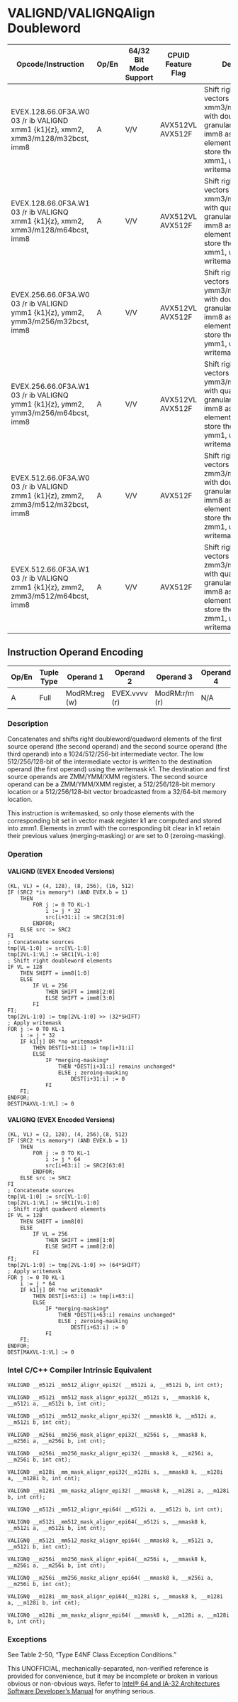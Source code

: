 # VALIGND/VALIGNQ**Align Doubleword**

| Opcode/Instruction                                                               | Op/En | 64/32 Bit Mode Support | CPUID Feature Flag | Description                                                                                                                                                                           |
| -------------------------------------------------------------------------------- | ----- | ---------------------- | ------------------ | ------------------------------------------------------------------------------------------------------------------------------------------------------------------------------------- |
| EVEX.128.66.0F3A.W0 03 /r ib VALIGND xmm1 {k1}{z}, xmm2, xmm3/m128/m32bcst, imm8 | A     | V/V                    | AVX512VL AVX512F   | Shift right and merge vectors xmm2 and xmm3/m128/m32bcst with double-word granularity using imm8 as number of elements to shift, and store the final result in xmm1, under writemask. |
| EVEX.128.66.0F3A.W1 03 /r ib VALIGNQ xmm1 {k1}{z}, xmm2, xmm3/m128/m64bcst, imm8 | A     | V/V                    | AVX512VL AVX512F   | Shift right and merge vectors xmm2 and xmm3/m128/m64bcst with quad-word granularity using imm8 as number of elements to shift, and store the final result in xmm1, under writemask.   |
| EVEX.256.66.0F3A.W0 03 /r ib VALIGND ymm1 {k1}{z}, ymm2, ymm3/m256/m32bcst, imm8 | A     | V/V                    | AVX512VL AVX512F   | Shift right and merge vectors ymm2 and ymm3/m256/m32bcst with double-word granularity using imm8 as number of elements to shift, and store the final result in ymm1, under writemask. |
| EVEX.256.66.0F3A.W1 03 /r ib VALIGNQ ymm1 {k1}{z}, ymm2, ymm3/m256/m64bcst, imm8 | A     | V/V                    | AVX512VL AVX512F   | Shift right and merge vectors ymm2 and ymm3/m256/m64bcst with quad-word granularity using imm8 as number of elements to shift, and store the final result in ymm1, under writemask.   |
| EVEX.512.66.0F3A.W0 03 /r ib VALIGND zmm1 {k1}{z}, zmm2, zmm3/m512/m32bcst, imm8 | A     | V/V                    | AVX512F            | Shift right and merge vectors zmm2 and zmm3/m512/m32bcst with double-word granularity using imm8 as number of elements to shift, and store the final result in zmm1, under writemask. |
| EVEX.512.66.0F3A.W1 03 /r ib VALIGNQ zmm1 {k1}{z}, zmm2, zmm3/m512/m64bcst, imm8 | A     | V/V                    | AVX512F            | Shift right and merge vectors zmm2 and zmm3/m512/m64bcst with quad-word granularity using imm8 as number of elements to shift, and store the final result in zmm1, under writemask.   |

## Instruction Operand Encoding

| Op/En | Tuple Type | Operand 1     | Operand 2     | Operand 3     | Operand 4 |
| ----- | ---------- | ------------- | ------------- | ------------- | --------- |
| A     | Full       | ModRM:reg (w) | EVEX.vvvv (r) | ModRM:r/m (r) | N/A       |

### Description

Concatenates and shifts right doubleword/quadword elements of the first source operand (the second operand) and the second source operand (the third operand) into a 1024/512/256-bit intermediate vector. The low 512/256/128-bit of the intermediate vector is written to the destination operand (the first operand) using the writemask k1. The destination and first source operands are ZMM/YMM/XMM registers. The second source operand can be a ZMM/YMM/XMM register, a 512/256/128-bit memory location or a 512/256/128-bit vector broadcasted from a 32/64-bit memory location.

This instruction is writemasked, so only those elements with the corresponding bit set in vector mask register k1 are computed and stored into zmm1. Elements in zmm1 with the corresponding bit clear in k1 retain their previous values (merging-masking) or are set to 0 (zeroing-masking).

### Operation

#### VALIGND (EVEX Encoded Versions)

```
(KL, VL) = (4, 128), (8, 256), (16, 512)
IF (SRC2 *is memory*) (AND EVEX.b = 1)
    THEN
        FOR j := 0 TO KL-1
            i := j * 32
            src[i+31:i] := SRC2[31:0]
        ENDFOR;
    ELSE src := SRC2
FI
; Concatenate sources
tmp[VL-1:0] := src[VL-1:0]
tmp[2VL-1:VL] := SRC1[VL-1:0]
; Shift right doubleword elements
IF VL = 128
    THEN SHIFT = imm8[1:0]
    ELSE
        IF VL = 256
            THEN SHIFT = imm8[2:0]
            ELSE SHIFT = imm8[3:0]
        FI
FI;
tmp[2VL-1:0] := tmp[2VL-1:0] >> (32*SHIFT)
; Apply writemask
FOR j := 0 TO KL-1
    i := j * 32
    IF k1[j] OR *no writemask*
        THEN DEST[i+31:i] := tmp[i+31:i]
        ELSE
            IF *merging-masking*
                THEN *DEST[i+31:i] remains unchanged*
                ELSE ; zeroing-masking
                    DEST[i+31:i] := 0
            FI
    FI;
ENDFOR;
DEST[MAXVL-1:VL] := 0

```

#### VALIGNQ (EVEX Encoded Versions)

```
(KL, VL) = (2, 128), (4, 256),(8, 512)
IF (SRC2 *is memory*) (AND EVEX.b = 1)
    THEN
        FOR j := 0 TO KL-1
            i := j * 64
            src[i+63:i] := SRC2[63:0]
        ENDFOR;
    ELSE src := SRC2
FI
; Concatenate sources
tmp[VL-1:0] := src[VL-1:0]
tmp[2VL-1:VL] := SRC1[VL-1:0]
; Shift right quadword elements
IF VL = 128
    THEN SHIFT = imm8[0]
    ELSE
        IF VL = 256
            THEN SHIFT = imm8[1:0]
            ELSE SHIFT = imm8[2:0]
        FI
FI;
tmp[2VL-1:0] := tmp[2VL-1:0] >> (64*SHIFT)
; Apply writemask
FOR j := 0 TO KL-1
    i := j * 64
    IF k1[j] OR *no writemask*
        THEN DEST[i+63:i] := tmp[i+63:i]
        ELSE
            IF *merging-masking*
                THEN *DEST[i+63:i] remains unchanged*
                ELSE ; zeroing-masking
                    DEST[i+63:i] := 0
            FI
    FI;
ENDFOR;
DEST[MAXVL-1:VL] := 0

```

### Intel C/C++ Compiler Intrinsic Equivalent

```
VALIGND __m512i _mm512_alignr_epi32( __m512i a, __m512i b, int cnt);

```

```
VALIGND __m512i _mm512_mask_alignr_epi32(__m512i s, __mmask16 k, __m512i a, __m512i b, int cnt);

```

```
VALIGND __m512i _mm512_maskz_alignr_epi32( __mmask16 k, __m512i a, __m512i b, int cnt);

```

```
VALIGND __m256i _mm256_mask_alignr_epi32(__m256i s, __mmask8 k, __m256i a, __m256i b, int cnt);

```

```
VALIGND __m256i _mm256_maskz_alignr_epi32( __mmask8 k, __m256i a, __m256i b, int cnt);

```

```
VALIGND __m128i _mm_mask_alignr_epi32(__m128i s, __mmask8 k, __m128i a, __m128i b, int cnt);

```

```
VALIGND __m128i _mm_maskz_alignr_epi32( __mmask8 k, __m128i a, __m128i b, int cnt);

```

```
VALIGNQ __m512i _mm512_alignr_epi64( __m512i a, __m512i b, int cnt);

```

```
VALIGNQ __m512i _mm512_mask_alignr_epi64(__m512i s, __mmask8 k, __m512i a, __m512i b, int cnt);

```

```
VALIGNQ __m512i _mm512_maskz_alignr_epi64( __mmask8 k, __m512i a, __m512i b, int cnt);

```

```
VALIGNQ __m256i _mm256_mask_alignr_epi64(__m256i s, __mmask8 k, __m256i a, __m256i b, int cnt);

```

```
VALIGNQ __m256i _mm256_maskz_alignr_epi64( __mmask8 k, __m256i a, __m256i b, int cnt);

```

```
VALIGNQ __m128i _mm_mask_alignr_epi64(__m128i s, __mmask8 k, __m128i a, __m128i b, int cnt);

```

```
VALIGNQ __m128i _mm_maskz_alignr_epi64( __mmask8 k, __m128i a, __m128i b, int cnt);

```

### Exceptions

See Table 2-50, “Type E4NF Class Exception Conditions.”

This UNOFFICIAL, mechanically-separated, non-verified reference is provided for convenience, but it may be
incomplete or broken in various obvious or non-obvious
ways. Refer to [Intel® 64 and IA-32 Architectures Software Developer’s Manual](https://software.intel.com/en-us/download/intel-64-and-ia-32-architectures-sdm-combined-volumes-1-2a-2b-2c-2d-3a-3b-3c-3d-and-4) for anything serious.
